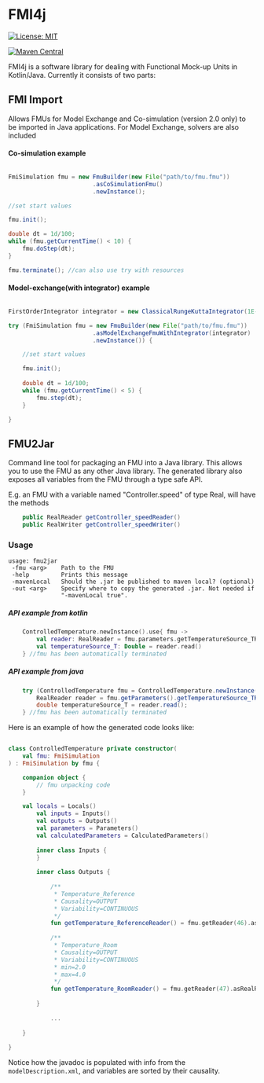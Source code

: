 # FMI4j #

[![License: MIT](https://img.shields.io/badge/License-MIT-yellow.svg)](https://opensource.org/licenses/MIT)

[![Maven Central](https://maven-badges.herokuapp.com/maven-central/no.mechatronics.sfi.fmi4j/fmi-import/badge.svg)](https://maven-badges.herokuapp.com/maven-central/no.mechatronics.sfi.fmi4j/fmi-import)


FMI4j is a software library for dealing with Functional Mock-up Units in Kotlin/Java.
Currently it consists of two parts:

## FMI Import

Allows FMUs for Model Exchange and Co-simulation (version 2.0 only) to be imported in Java applications.
For Model Exchange, solvers are also included


#### Co-simulation example

```java

FmiSimulation fmu = new FmuBuilder(new File("path/to/fmu.fmu"))
                        .asCoSimulationFmu()
                        .newInstance();

//set start values

fmu.init();

double dt = 1d/100;
while (fmu.getCurrentTime() < 10) {
    fmu.doStep(dt);
}

fmu.terminate(); //can also use try with resources

```


#### Model-exchange(with integrator) example

```java

FirstOrderIntegrator integrator = new ClassicalRungeKuttaIntegrator(1E-3);

try (FmiSimulation fmu = new FmuBuilder(new File("path/to/fmu.fmu"))
                        .asModelExchangeFmuWithIntegrator(integrator)
                        .newInstance()) {

    //set start values

    fmu.init();
    
    double dt = 1d/100;
    while (fmu.getCurrentTime() < 5) {
        fmu.step(dt);
    }

}

```

## FMU2Jar

Command line tool for packaging an FMU into a Java library. This allows you to use the FMU as any other Java library. 
The generated library also exposes all variables from the FMU through a type safe API.

E.g. an FMU with a variable named "Controller.speed" of type Real, will have the methods

```java
    public RealReader getController_speedReader()
    public RealWriter getController_speedWriter()
``` 

### Usage

```
usage: fmu2jar
 -fmu <arg>    Path to the FMU
 -help         Prints this message
 -mavenLocal   Should the .jar be published to maven local? (optional)
 -out <arg>    Specify where to copy the generated .jar. Not needed if
               "-mavenLocal true". 

```

##### API example from kotlin
```kotlin
    ControlledTemperature.newInstance().use{ fmu ->  
        val reader: RealReader = fmu.parameters.getTemperatureSource_TReader()
        val temperatureSource_T: Double = reader.read()        
    } //fmu has been automatically terminated
```
##### API example from java
```java
    try (ControlledTemperature fmu = ControlledTemperature.newInstance()) { 
        RealReader reader = fmu.getParameters().getTemperatureSource_TReader();
        double temperatureSource_T = reader.read();
    } //fmu has been automatically terminated
```

Here is an example of how the  generated code looks like:

```kotlin

class ControlledTemperature private constructor(
    val fmu: FmiSimulation
) : FmiSimulation by fmu {

    companion object {
        // fmu unpacking code
    }

    val locals = Locals()
        val inputs = Inputs()
        val outputs = Outputs()
        val parameters = Parameters()
        val calculatedParameters = CalculatedParameters()
    
        inner class Inputs {
        }
    
        inner class Outputs {
            
            /**
    		 * Temperature_Reference
    		 * Causality=OUTPUT
    		 * Variability=CONTINUOUS
    		 */
            fun getTemperature_ReferenceReader() = fmu.getReader(46).asRealReader()
                
            /**
    		 * Temperature_Room
    		 * Causality=OUTPUT
    		 * Variability=CONTINUOUS
    		 * min=2.0
    		 * max=4.0
    		 */
            fun getTemperature_RoomReader() = fmu.getReader(47).asRealReader()
                
        }
            
            ...
            
    }
    
}

```

Notice how the javadoc is populated with info from the ```modelDescription.xml```, and variables are sorted by their causality.
